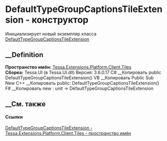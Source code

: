 # DefaultTypeGroupCaptionsTileExtension - конструктор
Инициализирует новый экземпляр класса
[DefaultTypeGroupCaptionsTileExtension](T_Tessa_Extensions_Platform_Client_Tiles_DefaultTypeGroupCaptionsTileExtension.htm)
##  __Definition
 **Пространство имён:**
[Tessa.Extensions.Platform.Client.Tiles](N_Tessa_Extensions_Platform_Client_Tiles.htm)  
 **Сборка:** Tessa.UI (в Tessa.UI.dll) Версия: 3.6.0.17
C# __Копировать
     public DefaultTypeGroupCaptionsTileExtension()
VB __Копировать
     Public Sub New
C++ __Копировать
     public:
    DefaultTypeGroupCaptionsTileExtension()
F# __Копировать
     new : unit -> DefaultTypeGroupCaptionsTileExtension
##  __См. также
#### Ссылки
[DefaultTypeGroupCaptionsTileExtension -
](T_Tessa_Extensions_Platform_Client_Tiles_DefaultTypeGroupCaptionsTileExtension.htm)
[Tessa.Extensions.Platform.Client.Tiles - пространство
имён](N_Tessa_Extensions_Platform_Client_Tiles.htm)
